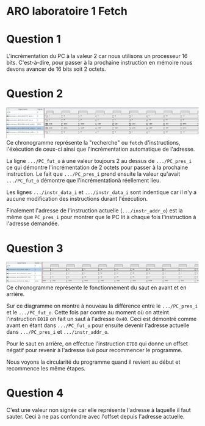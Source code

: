 # ARO laboratoire 1 Fetch

# Question 1
L'incrémentation du PC à la valeur 2 car nous utilisons un processeur 16 bits. C'est-à-dire, pour passer à la prochaine instruction en mémoire nous devons avancer de 16 bits soit 2 octets.

# Question 2
![Chronogramme 1](Chronogram1.png)
Ce chronogramme représente la "recherche" ou `fetch` d'instructions, l'éxécution de ceux-ci ainsi que l'incrémentation automatique de l'adresse.

La ligne `.../PC_fut_o` à une valeur toujours 2 au dessus de `.../PC_pres_i` ce qui démontre l'incrémentation de 2 octets pour passer à la prochaine instruction. Le fait que `.../PC_pres_i` prend ensuite la valeur qu'avait `.../PC_fut_o` démontre que l'incrémentationà réellement lieu.

Les lignes `.../instr_data_i` et `.../instr_data_i` sont indentique car il n'y a aucune modification des instructions durant l'éxécution.

Finalement l'adresse de l'instruction actuelle (`.../instr_addr_o`) est la même que `PC_pres_i` pour montrer que le PC lit à chaque fois l'instruction à l'adresse demandée.

# Question 3
![Chronogramme 2](Chronogram2.png)
Ce chronogramme représente le fonctionnement du saut en avant et en arrière.

Sur ce diagramme on montre à nouveau la différence entre le `.../PC_pres_i` et le `.../PC_fut_o`. Cette fois par contre au moment où on atteint l'instruction `E01B` on fait un saut à l'adresse `0x40`.
Ceci est démontré comme avant en étant dans `.../PC_fut_o` pour ensuite devenir l'adresse actuelle dans `.../PC_pres_i` et `.../instr_addr_o`.

Pour le saut en arrière, on effectue l'instruction `E7DB` qui donne un offset négatif pour revenir à l'adresse `0x0` pour recommencer le programme.

Nous voyons la circularité du programme quand il revient au début et recommence les même étapes.

# Question 4
C'est une valeur non signée car elle représente l'adresse à laquelle il faut sauter. Ceci à ne pas confondre avec l'offset depuis l'adresse actuelle.